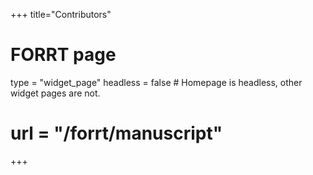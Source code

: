 +++
title="Contributors"
# FORRT page
type = "widget_page"
headless = false  # Homepage is headless, other widget pages are not.
# url = "/forrt/manuscript"
+++

